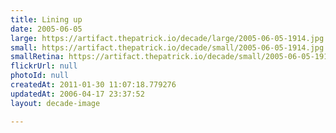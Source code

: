 ```yaml
---
title: Lining up
date: 2005-06-05
large: https://artifact.thepatrick.io/decade/large/2005-06-05-1914.jpg
small: https://artifact.thepatrick.io/decade/small/2005-06-05-1914.jpg
smallRetina: https://artifact.thepatrick.io/decade/small/2005-06-05-1914@2x.jpg
flickrUrl: null
photoId: null
createdAt: 2011-01-30 11:07:18.779276
updatedAt: 2006-04-17 23:37:52
layout: decade-image

---
```


